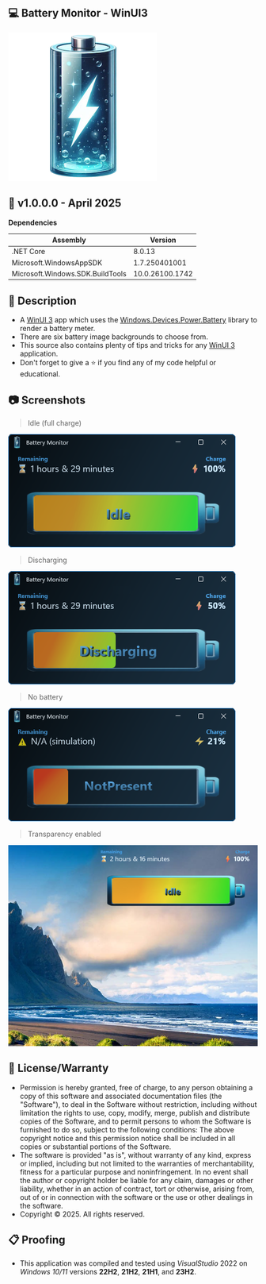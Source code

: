 ## 💻 Battery Monitor - WinUI3

![Icon](Assets/AppIcon.png)

## 📝 v1.0.0.0 - April 2025

**Dependencies**

| Assembly | Version |
| ---- | ---- |
| .NET Core | 8.0.13 |
| Microsoft.WindowsAppSDK | 1.7.250401001 |
| Microsoft.Windows.SDK.BuildTools | 10.0.26100.1742 |

## 📰 Description
- A [WinUI 3](https://learn.microsoft.com/en-us/windows/apps/winui/winui3/) app which uses the [Windows.Devices.Power.Battery](https://learn.microsoft.com/en-us/uwp/api/windows.devices.power.battery?view=winrt-26100) library to render a battery meter.
- There are six battery image backgrounds to choose from.
- This source also contains plenty of tips and tricks for any [WinUI 3](https://learn.microsoft.com/en-us/windows/apps/winui/winui3/) application.
- Don't forget to give a ⭐ if you find any of my code helpful or educational.
 
## 📷 Screenshots

> Idle (full charge)

![Idle](Assets/Screenshot1.png)

> Discharging

![Discharging](Assets/Screenshot2.png)

> No battery

![NotPresent](Assets/Screenshot3.png)

> Transparency enabled

![Transparency](Assets/Screenshot4.png)

## 🧾 License/Warranty
* Permission is hereby granted, free of charge, to any person obtaining a copy of this software and associated documentation files (the "Software"), to deal in the Software without restriction, including without limitation the rights to use, copy, modify, merge, publish and distribute copies of the Software, and to permit persons to whom the Software is furnished to do so, subject to the following conditions: The above copyright notice and this permission notice shall be included in all copies or substantial portions of the Software.
* The software is provided "as is", without warranty of any kind, express or implied, including but not limited to the warranties of merchantability, fitness for a particular purpose and noninfringement. In no event shall the author or copyright holder be liable for any claim, damages or other liability, whether in an action of contract, tort or otherwise, arising from, out of or in connection with the software or the use or other dealings in the software.
* Copyright © 2025. All rights reserved.

## 📋 Proofing
* This application was compiled and tested using *VisualStudio* 2022 on *Windows 10/11* versions **22H2**, **21H2**, **21H1**, and **23H2**.

